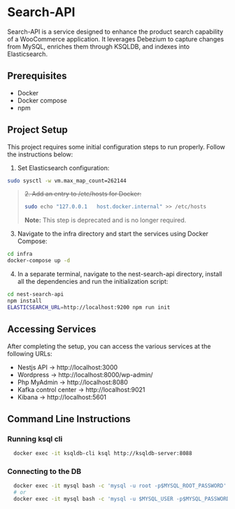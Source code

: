 # Search-API

Search-API is a service designed to enhance the product search capability of a WooCommerce application. It leverages Debezium to capture changes from MySQL, enriches them through KSQLDB, and indexes into Elasticsearch.

## Prerequisites

- Docker
- Docker compose
- npm

## Project Setup

This project requires some initial configuration steps to run properly. Follow the instructions below:

1. Set Elasticsearch configuration:

  ```sh
  sudo sysctl -w vm.max_map_count=262144
  ```

>~~2. Add an entry to /etc/hosts for Docker:~~
>  ```sh
>  sudo echo "127.0.0.1   host.docker.internal" >> /etc/hosts
>  ```
> **Note:** This step is deprecated and is no longer required.

3. Navigate to the infra directory and start the services using Docker Compose:
  ```sh
  cd infra
  docker-compose up -d
  ```

4. In a separate terminal, navigate to the nest-search-api directory, install all the dependencies and run the initialization script:
  ```sh
  cd nest-search-api
  npm install
  ELASTICSEARCH_URL=http://localhost:9200 npm run init
  ```

## Accessing Services

After completing the setup, you can access the various services at the following URLs:

- Nestjs API -> http://localhost:3000
- Wordpress -> http://localhost:8000/wp-admin/
- Php MyAdmin -> http://localhost:8080
- Kafka control center -> http://localhost:9021
- Kibana -> http://localhost:5601

## Command Line Instructions

### Running ksql cli

```sh
  docker exec -it ksqldb-cli ksql http://ksqldb-server:8088
```

### Connecting to the DB

```sh
  docker exec -it mysql bash -c 'mysql -u root -p$MYSQL_ROOT_PASSWORD'
  # or
  docker exec -it mysql bash -c 'mysql -u $MYSQL_USER -p$MYSQL_PASSWORD wordpress'
```